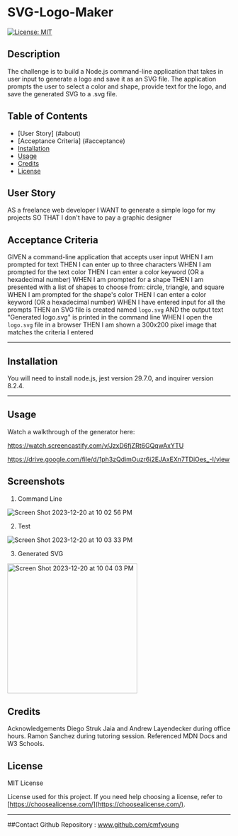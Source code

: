 # SVG-Logo-Maker 
[![License: MIT](https://img.shields.io/badge/License-MIT-yellow.svg)](https://opensource.org/licenses/MIT)  

  ## Description
The challenge is to build a Node.js command-line application that takes in user input to generate a logo and save it as an SVG file. The application prompts the user to select a color and shape, provide text for the logo, and save the generated SVG to a .svg file. 



  ## Table of Contents 
  
  - [User Story] (#about)
  - [Acceptance Criteria] (#acceptance)
  - [Installation](#installation)
  - [Usage](#usage)
  - [Credits](#credits)
  - [License](#license)



## User Story

AS a freelance web developer
I WANT to generate a simple logo for my projects
SO THAT I don't have to pay a graphic designer

## Acceptance Criteria

GIVEN a command-line application that accepts user input
WHEN I am prompted for text
THEN I can enter up to three characters
WHEN I am prompted for the text color
THEN I can enter a color keyword (OR a hexadecimal number)
WHEN I am prompted for a shape
THEN I am presented with a list of shapes to choose from: circle, triangle, and square
WHEN I am prompted for the shape's color
THEN I can enter a color keyword (OR a hexadecimal number)
WHEN I have entered input for all the prompts
THEN an SVG file is created named `logo.svg`
AND the output text "Generated logo.svg" is printed in the command line
WHEN I open the `logo.svg` file in a browser
THEN I am shown a 300x200 pixel image that matches the criteria I entered

  ---
  
  ## Installation 

You will need to install node.js, jest version 29.7.0, and inquirer version 8.2.4. 

  ---
  
  ## Usage
  Watch a walkthrough of the generator here: 
  
 https://watch.screencastify.com/v/JzxD6fjZRt6GQqwAxYTU

 https://drive.google.com/file/d/1ph3zQdimOuzr6i2EJAxEXn7TDiOes_-I/view

 ## Screenshots 
1. Command Line
   
![Screen Shot 2023-12-20 at 10 02 56 PM](https://github.com/cmfyoung/SVG-Logo-Maker/assets/150183426/e0b72ffa-47b5-4230-8ed8-b1fee6594413)

2. Test 

![Screen Shot 2023-12-20 at 10 03 33 PM](https://github.com/cmfyoung/SVG-Logo-Maker/assets/150183426/65a7ab6d-84ee-4eb8-98f3-bd10a2ecdff2)

3. Generated SVG
   
<img width="293" alt="Screen Shot 2023-12-20 at 10 04 03 PM" src="https://github.com/cmfyoung/SVG-Logo-Maker/assets/150183426/3ee31909-2d48-4762-a474-a267da482f94">

 
  ## Credits
  
 Acknowledgements Diego Struk Jaia and Andrew Layendecker during office hours. Ramon Sanchez during tutoring session. Referenced MDN Docs and W3 Schools. 

  
  ## License
  MIT License

  License used for this project. If you need help choosing a license, refer to [https://choosealicense.com/](https://choosealicense.com/).
  
  ---

  ##Contact 
  Github Repository : www.github.com/cmfyoung


